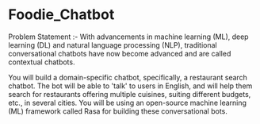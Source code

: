 # Foodie_Chatbot

Problem Statement :-
With advancements in machine learning (ML), deep learning (DL) and natural language processing (NLP), traditional conversational chatbots have now become advanced and are called contextual chatbots. 

You will build a domain-specific chatbot, specifically, a restaurant search chatbot. The bot will be able to 'talk' to users in English, and will help them search for restaurants offering multiple cuisines, suiting different budgets, etc., in several cities. You will be using an open-source machine learning (ML) framework called Rasa for building these conversational bots.
